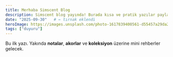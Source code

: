 ```yaml
---
title: Merhaba Simscent Blog
description: Simscent blog yayında! Burada kısa ve pratik yazılar paylaşacağız.
date: "2025-09-30"   # ← tırnak eklendi
heroImage: https://images.unsplash.com/photo-1617839400561-d55457a29da2?q=80&w=930&auto=format&fit=crop
tags: ["duyuru"]
---
```



Bu ilk yazı. Yakında **notalar**, **akorlar** ve **koleksiyon** üzerine mini rehberler gelecek.
